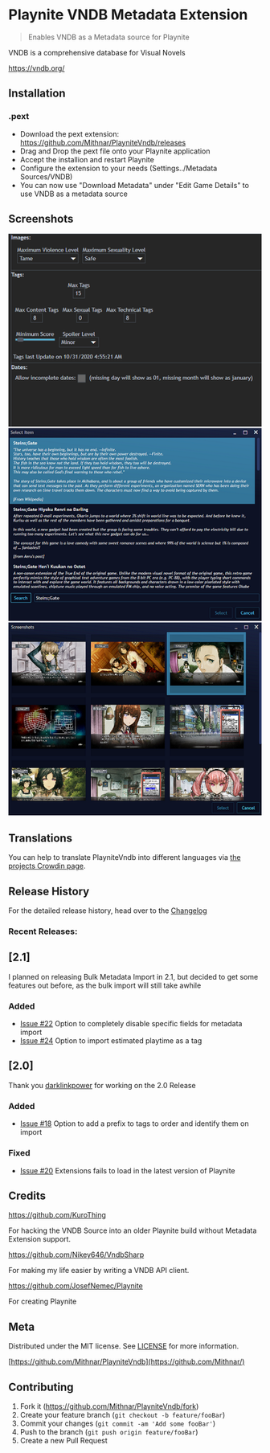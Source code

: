 # Playnite VNDB Metadata Extension
> Enables VNDB as a Metadata source for Playnite

VNDB is a comprehensive database for Visual Novels

https://vndb.org/

## Installation

### .pext
- Download the pext extension: https://github.com/Mithnar/PlayniteVndb/releases
- Drag and Drop the pext file onto your Playnite application
- Accept the installion and restart Playnite
- Configure the extension to your needs (Settings../Metadata Sources/VNDB)
- You can now use "Download Metadata" under "Edit Game Details" to use VNDB as a metadata source

## Screenshots
![Settings](https://raw.githubusercontent.com/Mithnar/PlayniteVndb/readme/images/vndb_settings.png "Settings")
![Game Selection](https://raw.githubusercontent.com/Mithnar/PlayniteVndb/readme/images/vndb_selection.png "game selection")
![Background Selection](https://raw.githubusercontent.com/Mithnar/PlayniteVndb/readme/images/vndb_images.png "background selection")

## Translations
You can help to translate PlayniteVndb into different languages via [the projects Crowdin page](https://crowdin.com/project/playnite-vndb-metadata).

## Release History
For the detailed release history, head over to the [Changelog](https://github.com/Mithnar/PlayniteVndb/blob/master/CHANGELOG.md)


### Recent Releases:
## [2.1]
I planned on releasing Bulk Metadata Import in 2.1, but decided to get some features out before, as the bulk import will still take awhile
### Added
- [Issue #22](https://github.com/Mithnar/PlayniteVndb/issues/22) Option to completely disable specific fields for metadata import
- [Issue #24](https://github.com/Mithnar/PlayniteVndb/issues/24) Option to import estimated playtime as a tag
## [2.0]
Thank you [darklinkpower](https://github.com/darklinkpower) for working on the 2.0 Release
### Added
- [Issue #18](https://github.com/Mithnar/PlayniteVndb/issues/18) Option to add a prefix to tags to order and identify them on import
### Fixed
- [Issue #20](https://github.com/Mithnar/PlayniteVndb/issues/20) Extensions fails to load in the latest version of Playnite

## Credits
https://github.com/KuroThing

For hacking the VNDB Source into an older Playnite build without Metadata Extension support.

https://github.com/Nikey646/VndbSharp

For making my life easier by writing a VNDB API client.

https://github.com/JosefNemec/Playnite

For creating Playnite

## Meta
Distributed under the MIT license. See [LICENSE](https://github.com/Mithnar/PlayniteVndb/blob/master/LICENSE) for more information.

[https://github.com/Mithnar/PlayniteVndb](https://github.com/Mithnar/)

## Contributing

1. Fork it (<https://github.com/Mithnar/PlayniteVndb/fork>)
2. Create your feature branch (`git checkout -b feature/fooBar`)
3. Commit your changes (`git commit -am 'Add some fooBar'`)
4. Push to the branch (`git push origin feature/fooBar`)
5. Create a new Pull Request

